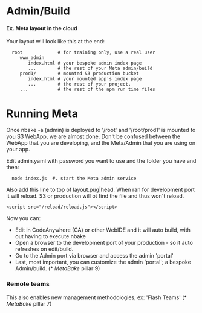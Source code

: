 # Admin/Build

#### Ex. Meta layout in the cloud

Your layout will look like this at the end:

      root             # for training only, use a real user
         www_admin
            index.html # your bespoke admin index page
            ...        # the rest of your Meta admin/build
         prod1/        # mounted S3 production bucket
            index.html # your mounted app's index page
            ...        # the rest of your project.
         ...           # the rest of the npm run time files

# Running Meta

Once nbake -a (admin) is deployed to '/root' and '/root/prod1' is mounted to you S3 WebApp, we are almost done. Don't be confused between the WebApp that you are developing, and the Meta/Admin that you are using on your app.

Edit admin.yaml with
password you want to use
and the folder you have and then:

      node index.js  #. start the Meta admin service


Also add this line to top of layout.pug|head. When ran for development port it will reload. S3 or production will ot find the file and thus won't reload.

    <script src="/reload/reload.js"></script>


Now you can:

- Edit in CodeAnywhere (CA) or other WebIDE and it will auto build, with out having to execute nbake
- Open a browser to the development port of your production - so it auto refreshes on edit/build.
- Go to the Admin port via browser and access the admin 'portal'
- Last, most important, you can customize the admin 'portal'; a bespoke Admin/build. (* _MetaBake_ pillar 9)


### Remote teams

This also enables new management methodologies, ex: 'Flash Teams' (* _MetaBake_ pillar 7)





